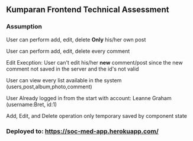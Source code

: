 ## Kumparan Frontend Technical Assessment

### Assumption

User can perform add, edit, delete <b>Only</b> his/her own post<br>

User can perform add, edit, delete every comment<br>

Edit Execption: User can't edit his/her <b>new</b> comment/post since the new comment not saved in the server and the id's not valid<br>

User can view every list available in the system (users,post,album,photo,comment)<br>

User Already logged in from the start with account: Leanne Graham (username:Bret, id:1)<br>

Add, Edit, and Delete operation only temporary saved by component state<br>


### Deployed to: https://soc-med-app.herokuapp.com/
